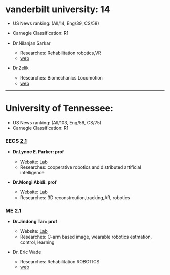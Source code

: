 # vanderbilt university: 14

- US News ranking: (All/14, Eng/39, CS/58)
- Carnegie Classification: R1

- Dr.Nilanjan Sarkar
    - Researches: Rehabilitation robotics,VR
    - [web](http://research.vuse.vanderbilt.edu/rasl/research/)

- Dr.Zelik 
    - Researches: Biomechanics Locomotion
    - [web](https://my.vanderbilt.edu/batlab/research/)

---

# University of Tennessee:
- US News ranking: (All/103, Eng/56, CS/75)
- Carnegie Classification: R1

### EECS [2.1](https://gradschool.utk.edu/admissions/deadlines/)

- **Dr.Lynne E. Parker: prof**
    - Website: [Lab](http://dilab.eecs.utk.edu/)
    - Researches:  cooperative robotics and distributed artificial intelligence

- **Dr.Mongi Abidi: prof**
    - Website: [Lab](https://www.imaging.utk.edu/index.htm)
    - Researches:  3D reconstrcution,tracking,AR, robotics

### ME [2.1](https://gradschool.utk.edu/admissions/deadlines/)

- **Dr.Jindong Tan: prof**
    - Website: [Lab](https://mabe.utk.edu/people/jindong-tan/)
    - Researches: C-arm based image, wearable robotics estmation, control, learning

- Dr. Eric Wade
    -  Researches: Rehabilitation ROBOTICS
    -  [web](http://web.utk.edu/~ewade5/Res/)